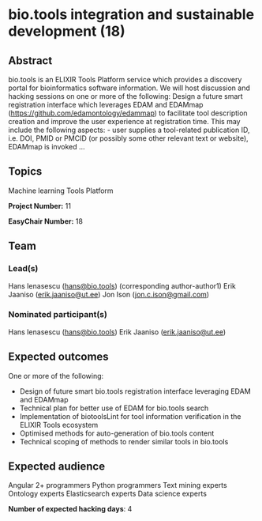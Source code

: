# bio.tools integration and sustainable development (18)

## Abstract

bio.tools is an ELIXIR Tools Platform service which provides a discovery portal for bioinformatics software information. We will host discussion and hacking sessions on one or more of the following: Design a future smart registration interface which leverages EDAM and EDAMmap (https://github.com/edamontology/edammap) to facilitate tool description creation and improve the user experience at registration time. This may include the following aspects: - user supplies a tool-related publication ID, i.e. DOI, PMID or PMCID (or possibly some other relevant text or website), EDAMmap is invoked ...

## Topics

Machine learning
 Tools Platform

**Project Number:** 11



**EasyChair Number:** 18

## Team

### Lead(s)

Hans Ienasescu (hans@bio.tools) (corresponding author-author1)
 Erik Jaaniso (erik.jaaniso@ut.ee)
 Jon Ison (jon.c.ison@gmail.com)

### Nominated participant(s)

Hans Ienasescu (hans@bio.tools)
 Erik Jaaniso (erik.jaaniso@ut.ee)

## Expected outcomes

One or more of the following:
 - Design of future smart bio.tools registration interface leveraging EDAM and EDAMmap
 - Technical plan for better use of EDAM for bio.tools search
 - Implementation of biotoolsLint for tool information verification in the ELIXIR Tools ecosystem
 - Optimised methods for auto-generation of bio.tools content
 - Technical scoping of methods to render similar tools in bio.tools

## Expected audience

Angular 2+ programmers
 Python programmers
 Text mining experts
 Ontology experts
 Elasticsearch experts
 Data science experts

**Number of expected hacking days**: 4


